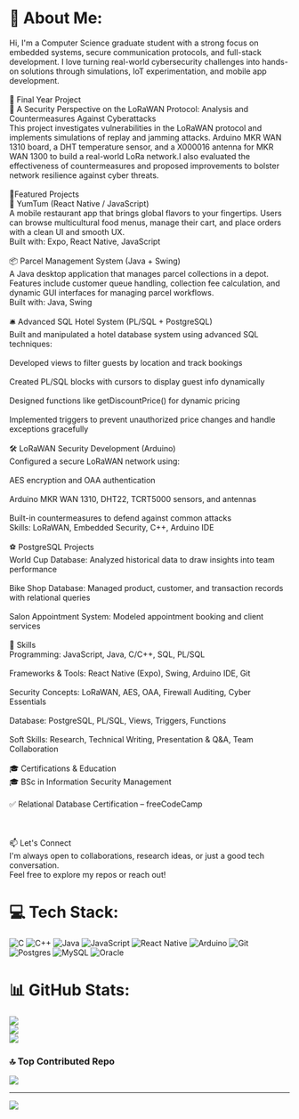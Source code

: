 # 💫 About Me:
Hi, I'm a Computer Science graduate student with a strong focus on  embedded systems, secure communication protocols, and full-stack development. I love turning real-world cybersecurity challenges into hands-on solutions through simulations, IoT experimentation, and mobile app development.<br><br>🔐 Final Year Project<br>📡 A Security Perspective on the LoRaWAN Protocol: Analysis and Countermeasures Against Cyberattacks<br>This project investigates vulnerabilities in the LoRaWAN protocol and implements simulations of replay and jamming attacks.  Arduino MKR WAN 1310 board, a DHT temperature sensor, and a X000016 antenna for MKR WAN 1300 to build a real-world LoRa network.I also evaluated the effectiveness of countermeasures and proposed improvements to bolster network resilience against cyber threats.<br><br> 🧠Featured Projects<br>📱 YumTum (React Native / JavaScript)<br>A mobile restaurant app that brings global flavors to your fingertips. Users can browse multicultural food menus, manage their cart, and place orders with a clean UI and smooth UX.<br>Built with: Expo, React Native, JavaScript<br><br>📦 Parcel Management System (Java + Swing)<br>A Java desktop application that manages parcel collections in a depot. Features include customer queue handling, collection fee calculation, and dynamic GUI interfaces for managing parcel workflows.<br>Built with: Java, Swing<br><br>🛎️ Advanced SQL Hotel System (PL/SQL + PostgreSQL)<br>Built and manipulated a hotel database system using advanced SQL techniques:<br><br>Developed views to filter guests by location and track bookings<br><br>Created PL/SQL blocks with cursors to display guest info dynamically<br><br>Designed functions like getDiscountPrice() for dynamic pricing<br><br>Implemented triggers to prevent unauthorized price changes and handle exceptions gracefully<br><br>🛠 LoRaWAN Security Development (Arduino)<br>Configured a secure LoRaWAN network using:<br><br>AES encryption and OAA authentication<br><br>Arduino MKR WAN 1310, DHT22, TCRT5000 sensors, and antennas<br><br>Built-in countermeasures to defend against common attacks<br>Skills: LoRaWAN, Embedded Security, C++, Arduino IDE<br><br>⚽ PostgreSQL Projects<br>World Cup Database: Analyzed historical data to draw insights into team performance<br><br>Bike Shop Database: Managed product, customer, and transaction records with relational queries<br><br>Salon Appointment System: Modeled appointment booking and client services<br><br>💼 Skills<br>Programming: JavaScript, Java, C/C++, SQL, PL/SQL<br><br>Frameworks & Tools: React Native (Expo), Swing, Arduino IDE, Git<br><br>Security Concepts: LoRaWAN, AES, OAA, Firewall Auditing, Cyber Essentials<br><br>Database: PostgreSQL, PL/SQL, Views, Triggers, Functions<br><br>Soft Skills: Research, Technical Writing, Presentation & Q&A, Team Collaboration<br><br>🎓 Certifications & Education<br>🎓 BSc in Information Security Management<br><br>✅ Relational Database Certification – freeCodeCamp<br><br><br><br>📫 Let's Connect<br>I'm always open to collaborations, research ideas, or just a good tech conversation.<br>Feel free to explore my repos or reach out!


# 💻 Tech Stack:
![C](https://img.shields.io/badge/c-%2300599C.svg?style=for-the-badge&logo=c&logoColor=white) ![C++](https://img.shields.io/badge/c++-%2300599C.svg?style=for-the-badge&logo=c%2B%2B&logoColor=white) ![Java](https://img.shields.io/badge/java-%23ED8B00.svg?style=for-the-badge&logo=openjdk&logoColor=white) ![JavaScript](https://img.shields.io/badge/javascript-%23323330.svg?style=for-the-badge&logo=javascript&logoColor=%23F7DF1E) ![React Native](https://img.shields.io/badge/react_native-%2320232a.svg?style=for-the-badge&logo=react&logoColor=%2361DAFB) ![Arduino](https://img.shields.io/badge/-Arduino-00979D?style=for-the-badge&logo=Arduino&logoColor=white) ![Git](https://img.shields.io/badge/git-%23F05033.svg?style=for-the-badge&logo=git&logoColor=white) ![Postgres](https://img.shields.io/badge/postgres-%23316192.svg?style=for-the-badge&logo=postgresql&logoColor=white) ![MySQL](https://img.shields.io/badge/mysql-4479A1.svg?style=for-the-badge&logo=mysql&logoColor=white) ![Oracle](https://img.shields.io/badge/Oracle-F80000?style=for-the-badge&logo=oracle&logoColor=white)
# 📊 GitHub Stats:
![](https://github-readme-stats.vercel.app/api?username=iStefan20&theme=dark&hide_border=false&include_all_commits=false&count_private=false)<br/>
![](https://nirzak-streak-stats.vercel.app/?user=iStefan20&theme=dark&hide_border=false)<br/>
![](https://github-readme-stats.vercel.app/api/top-langs/?username=iStefan20&theme=dark&hide_border=false&include_all_commits=false&count_private=false&layout=compact)

### 🔝 Top Contributed Repo
![](https://github-contributor-stats.vercel.app/api?username=iStefan20&limit=5&theme=dark&combine_all_yearly_contributions=true)

---
[![](https://visitcount.itsvg.in/api?id=iStefan20&icon=0&color=0)](https://visitcount.itsvg.in)

<!-- Proudly created with GPRM ( https://gprm.itsvg.in ) -->

